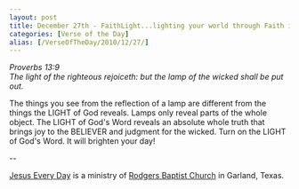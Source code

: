 ```yaml
---
layout: post
title: December 27th - FaithLight...lighting your world through Faith in
categories: [Verse of the Day]
alias: [/VerseOfTheDay/2010/12/27/]
---
```


_Proverbs 13:9  
The light of the righteous rejoiceth: but the lamp of the wicked
shall be put out._

The things you see from the reflection of a lamp are different from
the things the LIGHT of God reveals. Lamps only reveal parts of the
whole object. The LIGHT of God's Word reveals an absolute whole truth
that brings joy to the BELIEVER and judgment for the wicked. Turn on
the LIGHT of God's Word. It will brighten your day!

 --

<a href=http://jesuseveryday.net>Jesus Every Day</a> is a ministry of <a href=http://rodgersbaptist.net>Rodgers Baptist Church</a> in Garland, Texas.
